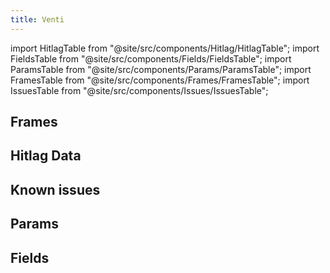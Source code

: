 ```yaml
---
title: Venti
---
```


import HitlagTable from "@site/src/components/Hitlag/HitlagTable";
import FieldsTable from "@site/src/components/Fields/FieldsTable";
import ParamsTable from "@site/src/components/Params/ParamsTable";
import FramesTable from "@site/src/components/Frames/FramesTable";
import IssuesTable from "@site/src/components/Issues/IssuesTable";

## Frames

<FramesTable character="venti" />

## Hitlag Data

<HitlagTable character="venti" />

## Known issues

<IssuesTable character="venti" />

## Params

<ParamsTable character="venti" />

## Fields

<FieldsTable character="venti" />
